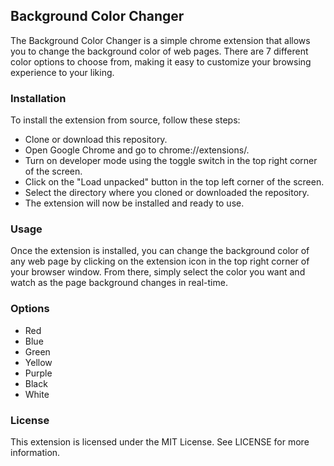 ## Background Color Changer

The Background Color Changer is a simple chrome extension that allows you to change the
background color of web pages. There are 7 different color options to choose from,
making it easy to customize your browsing experience to your liking.

### Installation

To install the extension from source, follow these steps:

* Clone or download this repository.
* Open Google Chrome and go to chrome://extensions/.
* Turn on developer mode using the toggle switch in the top right corner of the screen.
* Click on the "Load unpacked" button in the top left corner of the screen.
* Select the directory where you cloned or downloaded the repository.
* The extension will now be installed and ready to use.

### Usage

Once the extension is installed, you can change the background color of any web page by
clicking on the extension icon in the top right corner of your browser window. From there,
simply select the color you want and watch as the page background changes in real-time.

### Options

* Red
* Blue
* Green
* Yellow
* Purple
* Black
* White

### License

This extension is licensed under the MIT License. See LICENSE for more information.
